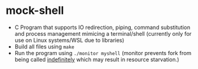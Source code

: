 # mock-shell
 - C Program that supports IO redirection, piping, command substitution and process management mimicing a terminal/shell (currently only for use on Linux systems/WSL due to libraries)
- Build all files using `make`
- Run the program using `./monitor myshell` (monitor prevents fork from being called [indefinitely](https://en.wikipedia.org/wiki/Fork_bomb) which may result in resource starvation.)
